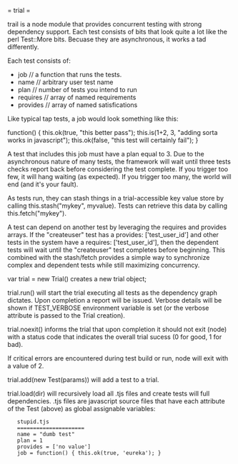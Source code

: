 = trial =

trail is a node module that provides concurrent testing with strong
dependency support.  Each test consists of bits that look quite a lot
like the perl Test::More bits.  Becuase they are asynchronous, it works
a tad differently.

Each test consists of:

  * job // a function that runs the tests.
  * name // arbitrary user test name
  * plan // number of tests you intend to run
  * requires // array of named requirements
  * provides // array of named satisfications

Like typical tap tests, a job would look something like this:

function() {
  this.ok(true, "this better pass");
  this.is(1+2, 3, "adding sorta works in javascript");
  this.ok(false, "this test will certainly fail");
}

A test that includes this job must have a plan equal to 3. Due to
the asynchronous nature of many tests, the framework will wait until
three tests checks report back before considering the test complete.
If you trigger too few, it will hang waiting (as expected).  If you
trigger too many, the world will end (and it's your fault).

As tests run, they can stash things in a trial-accessible key value
store by calling this.stash("mykey", myvalue).  Tests can retrieve
this data by calling this.fetch("mykey").

A test can depend on another test by leveraging the requires and
provides arrays.  If the "createuser" test has a
provides: ['test_user_id'] and other tests in the system have
a requires: ['test_user_id'], then the dependent tests will wait
until the "createuser" test completes before beginning. This
combined with the stash/fetch provides a simple way to synchronize
complex and dependent tests while still maximizing concurrency.

var trial = new Trial() creates a new trial object;

trial.run() will start the trial executing all tests as the
dependency graph dictates. Upon completion a report will be issued.
Verbose details will be shown if TEST_VERBOSE environment variable is
set (or the verbose attribute is passed to the Trial creation).

trial.noexit() informs the trial that upon completion it should not
exit (node) with a status code that indicates the overall trial
sucess (0 for good, 1 for bad).

If critical errors are encountered during test build or run, node will
exit with a value of 2.

trial.add(new Test(params)) will add a test to a trial.

trial.load(dir) will recursively load all .tjs files and create
tests will full dependencies. .tjs files are javascript source files
that have each attribute of the Test (above) as global assignable
variables:

       stupid.tjs
       =====================
       name = "dumb test"
       plan = 1
       provides = ['no value']
       job = function() { this.ok(true, 'eureka'); }
